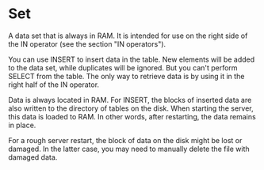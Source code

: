 # Set

A data set that is always in RAM. It is intended for use on the right side of the IN operator (see the section "IN operators").

You can use INSERT to insert data in the table. New elements will be added to the data set, while duplicates will be ignored. But you can't perform SELECT from the table. The only way to retrieve data is by using it in the right half of the IN operator.

Data is always located in RAM. For INSERT, the blocks of inserted data are also written to the directory of tables on the disk. When starting the server, this data is loaded to RAM. In other words, after restarting, the data remains in place.

For a rough server restart, the block of data on the disk might be lost or damaged. In the latter case, you may need to manually delete the file with damaged data.